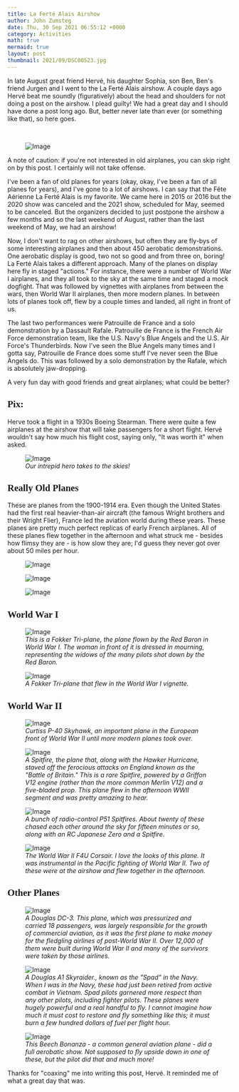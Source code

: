 ```yaml
---
title: La Ferté Alais Airshow
author: John Zumsteg
date: Thu, 30 Sep 2021 06:55:12 +0000
category: Activities
math: true
mermaid: true
layout: post
thumbnail: 2021/09/DSC00523.jpg
---
```



In late August great friend Hervé, his daughter Sophia, son Ben, Ben's friend Jurgen and I went to the La Ferté Alais airshow. A couple days ago Hervé beat me soundly (figuratively) about the head and shoulders for not doing a post on the airshow. I plead guilty! We had a great day and I should have done a post long ago. But, better never late than ever (or something like that), so here goes.

<p style="text-align: center;">&nbsp;</p>
<figure class = "portrait">
	<img src="{{"/assets/images/2021/09/IMG_0255.jpg" | prepend: site.baseurl | prepend: site.url }}" alt="Image" />
	<figcaption></figcaption>
</figure>

A note of caution: if you're not interested in old airplanes, you can skip right on by this post. I certainly will not take offense.

I've been a fan of old planes for years (okay, okay, I've been a fan of all planes for years), and I've gone to a lot of airshows. I can say that the Fête Aérienne La Ferté Alais is my favorite. We came here in 2015 or 2016 but the 2020 show was canceled and the 2021 show, scheduled for May, seemed to be canceled. But the organizers decided to just postpone the airshow a few months and so the last weekend of August, rather than the last weekend of May, we had an airshow!

Now, I don't want to rag on other airshows, but often they are fly-bys of some interesting airplanes and then about 450 aerobatic demonstrations. One aerobatic display is good, two not so good and from three on, boring! La Ferté Alais takes a different approach. Many of the planes on display here fly in staged "actions." For instance, there were a number of World War I airplanes, and they all took to the sky at the same time and staged a mock dogfight. That was followed by vignettes with airplanes from between the wars, then World War II airplanes, then more modern planes. In between lots of planes took off, flew by a couple times and landed, all right in front of us.

The last two performances were Patrouille de France and a solo demonstration by a Dassault Rafale. Patrouille de France is the French Air Force demonstration team, like the U.S. Navy's Blue Angels and the U.S. Air Force's Thunderbirds. Now I've seen the Blue Angels many times and I gotta say, Patrouille de France does some stuff I've never&nbsp;seen the Blue Angels do. This was followed by a solo demonstration by the Rafale, which is absolutely jaw-dropping.

A very fun day with good friends and great airplanes; what could be better?
<h2 style="font-family: verdana;">Pix:</h2>
Herve took a flight in a 1930s Boeing Stearman. There were quite a few airplanes at the airshow that will take passengers for a short flight. Hervé wouldn't say how much his flight cost, saying only, "It was worth it" when asked.

<figure class = "landscape">
	<img src="{{"/assets/images/2021/09/DSC00505.jpg" | prepend: site.baseurl | prepend: site.url }}" alt="Image" />
	<figcaption><em>Our intrepid hero takes to the skies!</em></figcaption>
</figure>


<h2 style="font-family: verdana;">Really Old Planes</h2>
These are planes from the 1900-1914 era. Even though the United States had the first real heavier-than-air aircraft (the famous Wright brothers and their Wright Flier), France led the aviation world during these years. These planes are pretty much perfect replicas of early French airplanes. All of these planes flew together in the afternoon and what struck me - besides how flimsy they are - is how slow they are; I'd guess they never got over about 50 miles per hour.
<figure class = "landscape">
	<img src="{{"/assets/images/2021/09/DSC00525.jpg" | prepend: site.baseurl | prepend: site.url }}" alt="Image" />
	<figcaption></figcaption>
</figure>



<figure class = "landscape">
	<img src="{{"/assets/images/2021/09/DSC00526.jpg" | prepend: site.baseurl | prepend: site.url }}" alt="Image" />
	<figcaption></figcaption>
</figure>



<figure class = "landscape">
	<img src="{{"/assets/images/2021/09/DSC00527.jpg" | prepend: site.baseurl | prepend: site.url }}" alt="Image" />
	<figcaption></figcaption>
</figure>


<h2 style="font-family: verdana;">World War I</h2>
<figure class = "landscape">
	<img src="{{"/assets/images/2021/09/DSC00531.jpg" | prepend: site.baseurl | prepend: site.url }}" alt="Image" />
	<figcaption><em>This is a Fokker Tri-plane, the plane flown by the Red Baron in World War I. The woman in front of it is dressed in mourning, representing the widows of the many pilots shot down by the Red Baron.&nbsp;</em></figcaption>
</figure>



<figure class = "landscape">
	<img src="{{"/assets/images/2021/09/DSC00539.jpg" | prepend: site.baseurl | prepend: site.url }}" alt="Image" />
	<figcaption><em>A Fokker Tri-plane that flew in the World War I vignette.</em></figcaption>
</figure>


<h2 style="font-family: verdana;">World War II</h2>
<figure class = "landscape">
	<img src="{{"/assets/images/2021/09/DSC00524.jpg" | prepend: site.baseurl | prepend: site.url }}" alt="Image" />
	<figcaption><em>Curtiss P-40 Skyhawk, an important plane in the European front of World War II until more modern planes took over.</em></figcaption>
</figure>



<figure class = "landscape">
	<img src="{{"/assets/images/2021/09/DSC00523.jpg" | prepend: site.baseurl | prepend: site.url }}" alt="Image" />
	<figcaption><em>A Spitfire, the plane that, along with the Hawker Hurricane, staved off the ferocious attacks on England known as the "Battle of Britain." This is a rare Spitfire, powered by a Griffon V12 engine (rather than the more common Merlin V12) and a five-bladed prop. This plane flew in the afternoon WWII segment and was pretty amazing to hear.</em></figcaption>
</figure>



<figure class = "landscape">
	<img src="{{"/assets/images/2021/09/DSC00520.jpg" | prepend: site.baseurl | prepend: site.url }}" alt="Image" />
	<figcaption><em>A bunch of radio-control P51 Spitfires. About twenty of these chased each other around the sky for fifteen minutes or so, along with an RC Japanese Zero and a Spitfire.</em></figcaption>
</figure>



<figure class = "landscape">
	<img src="{{"/assets/images/2021/09/DSC00514.jpg" | prepend: site.baseurl | prepend: site.url }}" alt="Image" />
	<figcaption><em>The World War II F4U Corsair. I love the looks of this plane. It was instrumental in the Pacific fighting of World War II. Two of these were at the airshow and flew together in the afternoon.</em></figcaption>
</figure>


<h2 style="font-family: verdana;">Other Planes</h2>
<figure class = "landscape">
	<img src="{{"/assets/images/2021/09/DSC00551.jpg" | prepend: site.baseurl | prepend: site.url }}" alt="Image" />
	<figcaption><em>A Douglas DC-3. This plane, which was pressurized and carried 18 passengers, was largely responsible for the growth of commercial aviation, as it was the first plane to make money for the fledgling airlines of post-World War II. Over 12,000 of them were built during World War II and many of the survivors were taken by those airlines.</em></figcaption>
</figure>



<figure class = "landscape">
	<img src="{{"/assets/images/2021/09/DSC00517.jpg" | prepend: site.baseurl | prepend: site.url }}" alt="Image" />
	<figcaption><em>A Douglas A1 Skyraider., known as the "Spad" in the Navy. When I was in the Navy, these had just been retired from active combat in Vietnam. Spad pilots garnered more respect than any other pilots, including fighter pilots. These planes were hugely powerful and a real handful to fly. I cannot imagine how much it must cost to restore and fly something like this; it must burn a few hundred dollars of fuel per flight hour.</em></figcaption>
</figure>



<figure class = "landscape">
	<img src="{{"/assets/images/2021/09/DSC00546.jpg" | prepend: site.baseurl | prepend: site.url }}" alt="Image" />
	<figcaption><em>This Beech Bonanza - a common general aviation plane - did a full aerobatic show. Not supposed to fly upside down in one of these, but the pilot did that and much more!</em></figcaption>
</figure>



Thanks for "coaxing" me into writing this post, Hervé. It reminded me of what a great day that was.
